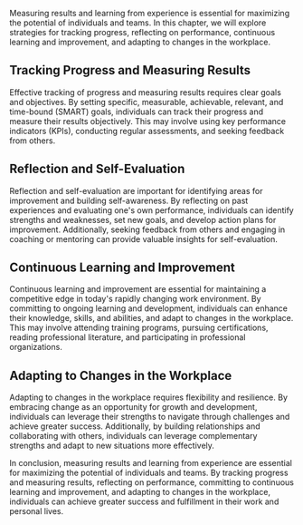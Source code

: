 
Measuring results and learning from experience is essential for maximizing the potential of individuals and teams. In this chapter, we will explore strategies for tracking progress, reflecting on performance, continuous learning and improvement, and adapting to changes in the workplace.

Tracking Progress and Measuring Results
---------------------------------------

Effective tracking of progress and measuring results requires clear goals and objectives. By setting specific, measurable, achievable, relevant, and time-bound (SMART) goals, individuals can track their progress and measure their results objectively. This may involve using key performance indicators (KPIs), conducting regular assessments, and seeking feedback from others.

Reflection and Self-Evaluation
------------------------------

Reflection and self-evaluation are important for identifying areas for improvement and building self-awareness. By reflecting on past experiences and evaluating one's own performance, individuals can identify strengths and weaknesses, set new goals, and develop action plans for improvement. Additionally, seeking feedback from others and engaging in coaching or mentoring can provide valuable insights for self-evaluation.

Continuous Learning and Improvement
-----------------------------------

Continuous learning and improvement are essential for maintaining a competitive edge in today's rapidly changing work environment. By committing to ongoing learning and development, individuals can enhance their knowledge, skills, and abilities, and adapt to changes in the workplace. This may involve attending training programs, pursuing certifications, reading professional literature, and participating in professional organizations.

Adapting to Changes in the Workplace
------------------------------------

Adapting to changes in the workplace requires flexibility and resilience. By embracing change as an opportunity for growth and development, individuals can leverage their strengths to navigate through challenges and achieve greater success. Additionally, by building relationships and collaborating with others, individuals can leverage complementary strengths and adapt to new situations more effectively.

In conclusion, measuring results and learning from experience are essential for maximizing the potential of individuals and teams. By tracking progress and measuring results, reflecting on performance, committing to continuous learning and improvement, and adapting to changes in the workplace, individuals can achieve greater success and fulfillment in their work and personal lives.
